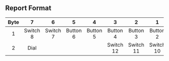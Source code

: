 
## Report Format

| Byte |7|6|5|4|3|2|1|0|
|:------:|:-:|:-:|:-:|:-:|:-:|:-:|:-:|:-:|
|1| Switch 8 | Switch 7 | Button 6 | Button 5 | Button 4 | Button 3 | Button 2 | Button 1
|2 | Dial |||| Switch 12 | Switch 11 | Switch 10 | Switch 9